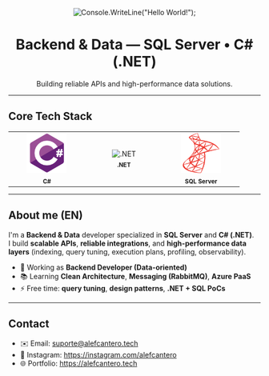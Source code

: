 <!-- Banner animado estilo terminal -->
<p align="center">
  <img
    src="https://readme-typing-svg.demolab.com?font=Fira+Code&weight=600&size=26&duration=2500&pause=900&color=00A0FF&center=true&vCenter=true&width=700&lines=Console.WriteLine(%22Hello+World!%22);"
    alt='Console.WriteLine("Hello World!");'
  />
</p>

<h1 align="center">Backend & Data — SQL Server • C# (.NET)</h1>
<p align="center">Building reliable APIs and high-performance data solutions.</p>

---

## Core Tech Stack

<table align="center" border="0">
  <tr>
    <td align="center" width="140">
      <img src="https://raw.githubusercontent.com/devicons/devicon/master/icons/csharp/csharp-original.svg" height="80" alt="C#" />
      <br />
      <sub><b>C#</b></sub>
    </td>
    <td align="center" width="140">
      <img src="https://cdn.jsdelivr.net/gh/devicons/devicon/icons/dot-net/dot-net-original.svg" height="80" alt=".NET" />
      <br />
      <sub><b>.NET</b></sub>
    </td>
    <td align="center" width="140">
      <img src="https://raw.githubusercontent.com/devicons/devicon/master/icons/microsoftsqlserver/microsoftsqlserver-plain.svg" height="80" alt="SQL Server" />
      <br />
      <sub><b>SQL Server</b></sub>
    </td>
  </tr>
</table>

---

## About me (EN)

I'm a **Backend & Data** developer specialized in **SQL Server** and **C# (.NET)**.  
I build **scalable APIs**, **reliable integrations**, and **high-performance data layers** (indexing, query tuning, execution plans, profiling, observability).

- 🔭 Working as **Backend Developer (Data-oriented)**
- 📚 Learning **Clean Architecture**, **Messaging (RabbitMQ)**, **Azure PaaS**
- ⚡ Free time: **query tuning**, **design patterns**, **.NET + SQL PoCs**

---

## Contact

- ✉️ Email: suporte@alefcantero.tech 
- 💼 Instagram: https://instagram.com/alefcantero  
- 🌐 Portfolio: https://alefcantero.tech
